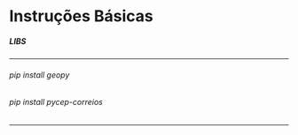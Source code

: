 # Instruções Básicas
##### LIBS 
----------------------------------------------------------------------------
###### pip install geopy
###### pip install pycep-correios
----------------------------------------------------------------------------